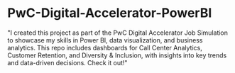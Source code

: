 # PwC-Digital-Accelerator-PowerBI
"I created this project as part of the PwC Digital Accelerator Job Simulation to showcase my skills in Power BI, data visualization, and business analytics. This repo includes dashboards for Call Center Analytics, Customer Retention, and Diversity &amp; Inclusion, with insights into key trends and data-driven decisions. Check it out!"
